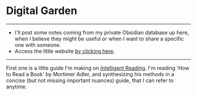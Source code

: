 # Digital Garden
---
- I'll post some notes coming from my private Obsidian database up here, when I believe they might be useful or when I want to share a specific one with someone.
- Access the little website [by clicking here](https://shaolin-peanut.github.io/digital_garden).
---
First one is a little guide I'm making on [Intelligent Reading](https://github.com/shaolin-peanut/digital_garden/blob/main/docs/Intelligent%20Reading.md/). I'm reading 'How to Read a Book' by Mortimer Adler, and synthesizing his methods in a concise (but not missing important nuances) guide, that I can refer to anytime.

